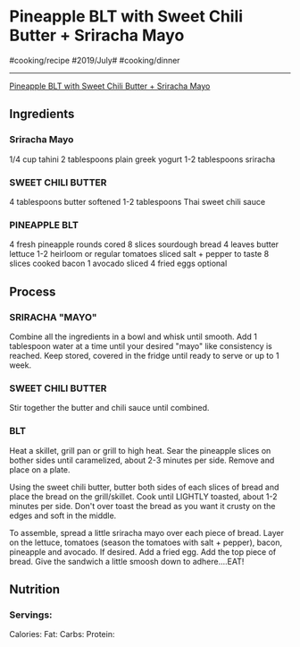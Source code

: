 # Pineapple BLT with Sweet Chili Butter + Sriracha Mayo
#cooking/recipe #2019/July# #cooking/dinner
- - - -
 [Pineapple BLT with Sweet Chili Butter + Sriracha Mayo](https://www.halfbakedharvest.com/pineapple-blt-with-sweet-chili-butter-sriracha-mayo/) 

## Ingredients
### Sriracha Mayo
1/4 cup tahini
2 tablespoons plain greek yogurt
1-2 tablespoons sriracha

### SWEET CHILI BUTTER
4 tablespoons butter softened
1-2 tablespoons Thai sweet chili sauce

### PINEAPPLE BLT
4 fresh pineapple rounds cored
8 slices sourdough bread
4 leaves butter lettuce
1-2 heirloom or regular tomatoes sliced
salt + pepper to taste
8 slices cooked bacon
1 avocado sliced
4 fried eggs optional

## Process
### SRIRACHA "MAYO"
Combine all the ingredients in a bowl and whisk until smooth. Add 1 tablespoon water at a time until your desired "mayo" like consistency is reached. Keep stored, covered in the fridge until ready to serve or up to 1 week.

### SWEET CHILI BUTTER
Stir together the butter and chili sauce until combined.

### BLT
Heat a skillet, grill pan or grill to high heat. Sear the pineapple slices on bother sides until caramelized, about 2-3 minutes per side. Remove and place on a plate.

Using the sweet chili butter, butter both sides of each slices of bread and place the bread on the grill/skillet. Cook until LIGHTLY toasted, about 1-2 minutes per side. Don't over toast the bread as you want it crusty on the edges and soft in the middle.

To assemble, spread a little sriracha mayo over each piece of bread. Layer on the lettuce, tomatoes (season the tomatoes with salt + pepper), bacon, pineapple and avocado. If desired. Add a fried egg. Add the top piece of bread. Give the sandwich a little smoosh down to adhere....EAT!

## Nutrition
### Servings:
Calories: 
Fat: 
Carbs: 
Protein: 